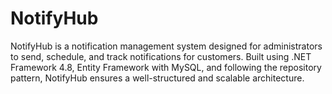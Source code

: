 # NotifyHub
NotifyHub is a notification management system designed for administrators to send, schedule, and track notifications for customers. Built using .NET Framework 4.8, Entity Framework with MySQL, and following the repository pattern, NotifyHub ensures a well-structured and scalable architecture.
